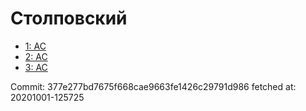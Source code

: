 # Столповский
- [1: AC](1.md)
- [2: AC](2.md)
- [3: AC](3.md)

Commit: 377e277bd7675f668cae9663fe1426c29791d986
 fetched at: 20201001-125725
